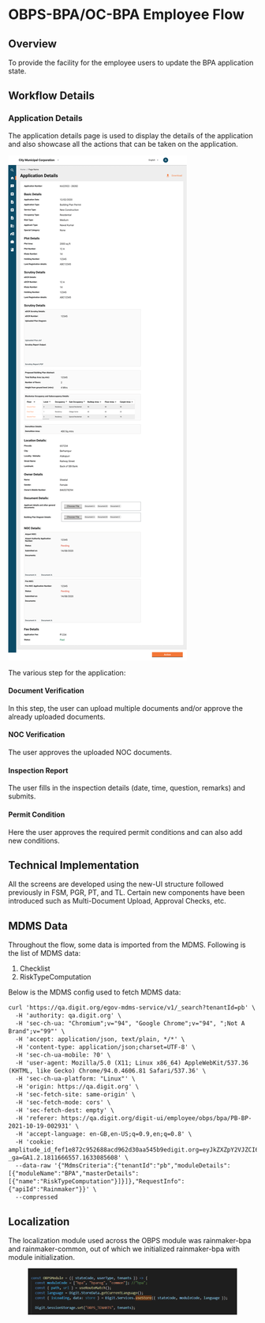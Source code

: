 # OBPS-BPA/OC-BPA Employee Flow

## Overview <a href="#objective" id="objective"></a>

To provide the facility for the employee users to update the BPA application state.

## Workflow Details <a href="#application-details" id="application-details"></a>

### Application Details&#x20;

The application details page is used to display the details of the application and also showcase all the actions that can be taken on the application.

![](<../../../../../../.gitbook/assets/Desktop - 50.png>)

The various step for the application:

#### Document Verification

In this step, the user can upload multiple documents and/or approve the already uploaded documents.

#### NOC Verification

The user approves the uploaded NOC documents.

#### Inspection Report

The user fills in the inspection details (date, time, question, remarks) and submits.

#### Permit Condition

Here the user approves the required permit conditions and can also add new conditions.

## Technical Implementation <a href="#ui-implementation" id="ui-implementation"></a>

All the screens are developed using the new-UI structure followed previously in FSM, PGR, PT, and TL. Certain new components have been introduced such as Multi-Document Upload, Approval Checks, etc.

## MDMS Data <a href="#mdms-data" id="mdms-data"></a>

Throughout the flow, some data is imported from the MDMS. Following is the list of MDMS data:

1. Checklist
2. RiskTypeComputation

Below is the MDMS config used to fetch MDMS data:

```
curl 'https://qa.digit.org/egov-mdms-service/v1/_search?tenantId=pb' \
  -H 'authority: qa.digit.org' \
  -H 'sec-ch-ua: "Chromium";v="94", "Google Chrome";v="94", ";Not A Brand";v="99"' \
  -H 'accept: application/json, text/plain, */*' \
  -H 'content-type: application/json;charset=UTF-8' \
  -H 'sec-ch-ua-mobile: ?0' \
  -H 'user-agent: Mozilla/5.0 (X11; Linux x86_64) AppleWebKit/537.36 (KHTML, like Gecko) Chrome/94.0.4606.81 Safari/537.36' \
  -H 'sec-ch-ua-platform: "Linux"' \
  -H 'origin: https://qa.digit.org' \
  -H 'sec-fetch-site: same-origin' \
  -H 'sec-fetch-mode: cors' \
  -H 'sec-fetch-dest: empty' \
  -H 'referer: https://qa.digit.org/digit-ui/employee/obps/bpa/PB-BP-2021-10-19-002931' \
  -H 'accept-language: en-GB,en-US;q=0.9,en;q=0.8' \
  -H 'cookie: amplitude_id_fef1e872c952688acd962d30aa545b9edigit.org=eyJkZXZpY2VJZCI6IjYxMDYxMWFjLTY5MjMtNDQ1Yi04ZWZlLTUxNGVkMmE5MzRjOFIiLCJ1c2VySWQiOm51bGwsIm9wdE91dCI6ZmFsc2UsInNlc3Npb25JZCI6MTYzMzA4NTYwNzE5MiwibGFzdEV2ZW50VGltZSI6MTYzMzA4NTYwNzk2OCwiZXZlbnRJZCI6MSwiaWRlbnRpZnlJZCI6MSwic2VxdWVuY2VOdW1iZXIiOjJ9; _ga=GA1.2.1811666557.1633085608' \
  --data-raw '{"MdmsCriteria":{"tenantId":"pb","moduleDetails":[{"moduleName":"BPA","masterDetails":[{"name":"RiskTypeComputation"}]}]},"RequestInfo":{"apiId":"Rainmaker"}}' \
  --compressed
```

## Localization <a href="#localization" id="localization"></a>

The localization module used across the OBPS module was rainmaker-bpa and rainmaker-common, out of which we initialized rainmaker-bpa with module initialization.

<figure><img src="../../../../../../.gitbook/assets/image (330).png" alt=""><figcaption></figcaption></figure>


